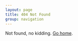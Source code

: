 ```yaml
---
layout: page
title: 404 Not Found
group: navigation
---
```


Not found, no kidding. <a href=/>Go home</a>.
